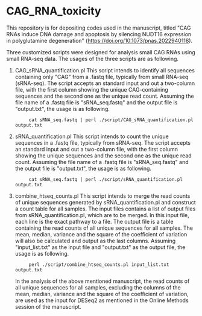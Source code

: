 # CAG_RNA_toxicity
This repository is for depositing codes used in the manuscript, titled "CAG RNAs induce DNA damage and apoptosis by silencing NUDT16 expression in polyglutamine degeneration" (https://doi.org/10.1073/pnas.2022940118).

Three customized scripts were designed for analysis small CAG RNAs using small RNA-seq data. The usages of the three scripts are as following.

1. CAG_sRNA_quantification.pl
This script intends to identify all sequences containing only "CAG" from a .fastq file, typically from small RNA-seq (sRNA-seq). The script accepts an standard input and out a two-column file, with the first column showing the unique CAG-containing sequences and the second one as the unique read count. Assuming the file name of a .fastq file is "sRNA_seq.fastq" and the output file is "output.txt", the usage is as following.

            cat sRNA_seq.fastq | perl ./script/CAG_sRNA_quantification.pl output.txt

2. sRNA_quantification.pl
This script intends to count the unique sequences in a .fastq file, typically from sRNA-seq. The script accepts an standard input and out a two-column file, with the first column showing the unique sequences and the second one as the unique read count. Assuming the file name of a .fastq file is "sRNA_seq.fastq" and the output file is "output.txt", the usage is as following.

            cat sRNA_seq.fastq | perl ./script/sRNA_quantification.pl output.txt

3. combine_htseq_counts.pl
This script intends to merge the read counts of unique sequences generated by sRNA_quantification.pl and construct a count table for all samples. The input files contains a list of output files from sRNA_quantification.pl, which are to be merged. In this input file, each line is the exact pathway to a file. The output file is a table containing the read counts of all unique sequences for all samples. The mean, median, variance and the square of the coefficient of variation will also be calculated and output as the last columns. Assuming "input_list.txt" as the input file and "output.txt" as the output file, the usage is as following.

            perl ./script/combine_htseq_counts.pl input_list.txt output.txt

      In the analysis of the above mentioned manuscript, the read counts of all unique sequences for all samples, excluding the columns of the mean, median, variance and the square of the coefficient of variation, are used as the input for DESeq2 as mentioned in the Online Methods session of the manuscript.
